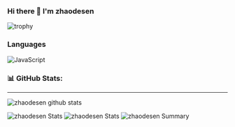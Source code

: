 ### Hi there 👋 I'm zhaodesen
<!--
- 🔭 I’m currently working on ...
- 🌱 I’m currently learning ...
- 👯 I’m looking to collaborate on ...
- 🤔 I’m looking for help with ...
- 💬 Ask me about ...
- 📫 How to reach me: ...
- 😄 Pronouns: ...
- ⚡ Fun fact: ...
-->

![trophy](https://github-profile-trophy.vercel.app/?username=zhaodesen&theme=radical)
### Languages

![JavaScript](https://img.shields.io/badge/-JavaScript-000?&logo=JavaScript)


### 📊 GitHub Stats:
---
![zhaodesen github stats](https://github-readme-stats.vercel.app/api?username=zhaodesen&theme=radical&show_icons=true)

![zhaodesen Stats](https://github-profile-summary-cards.vercel.app/api/cards/repos-per-language?username=zhaodesen&theme=solarized_dark)
![zhaodesen Stats](https://github-profile-summary-cards.vercel.app/api/cards/most-commit-language?username=zhaodesen&theme=solarized_dark)
![zhaodesen Summary](https://github-profile-summary-cards.vercel.app/api/cards/profile-details?username=zhaodesen&theme=solarized_dark)
